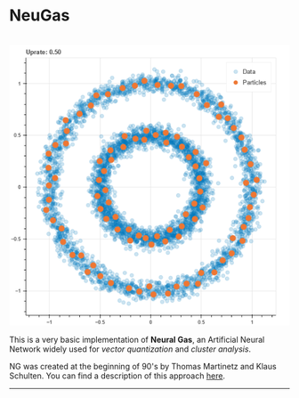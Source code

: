 # NeuGas


​       ![alt text](neugas_circles.png)

This is a very basic implementation of **Neural Gas**, an Artificial Neural Network widely used for *vector quantization* and *cluster analysis*.

NG was created at the beginning of 90's by Thomas Martinetz and Klaus Schulten. You can find a description of this approach [here](http://www.ks.uiuc.edu/Publications/Papers/PDF/MART91B/MART91B.pdf).

---
